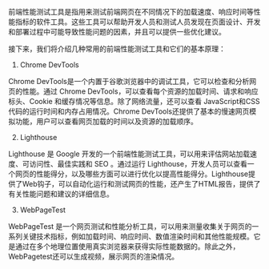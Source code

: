 前端性能测试工具是指用来测试前端网页在不同情况下的加载速度、响应时间等性能指标的软件工具。这些工具可以帮助开发人员和测试人员发现在页面设计、开发和部署过程中可能导致性能问题的因素，并且可以提供一些优化建议。

接下来，我们将介绍几种常用的前端性能测试工具和它们的基本原理：

1. Chrome DevTools

Chrome DevTools是一个内置于谷歌浏览器中的调试工具，它可以检查和分析网页的性能。通过 Chrome DevTools，可以查看每个资源的加载时间、请求和响应标头、Cookie 和缓存情况等信息。除了网络流量，还可以查看 JavaScript和CSS代码的运行时间和内存占用情况。Chrome DevTools还提供了基本的慢速网页模拟功能，用户可以查看网页加载的时间以及资源的加载顺序。

2. Lighthouse

Lighthouse 是 Google 开发的一个前端性能测试工具，可以用来评估网站加载速度、可访问性、最佳实践和 SEO 。通过运行 Lighthouse，开发人员可以查看一个网页的性能得分，以及哪些方面可以进行优化以提高性能得分。Lighthouse提供了Web钩子，可以自动化运行和测试网页的性能，还产生了HTML报告，提供了有关性能问题和建议的详细信息。

3. WebPageTest

WebPageTest 是一个网页测试和性能分析工具，可以用来测量收集关于网页的一系列关键技术指标，例如加载时间、响应时间、数值渲染时间和其他性能规模。它是通过在多个地理位置使用真实浏览器来获得实际性能数据的。除此之外，WebPagetest还可以生成视频，展示网页的渲染情况。
